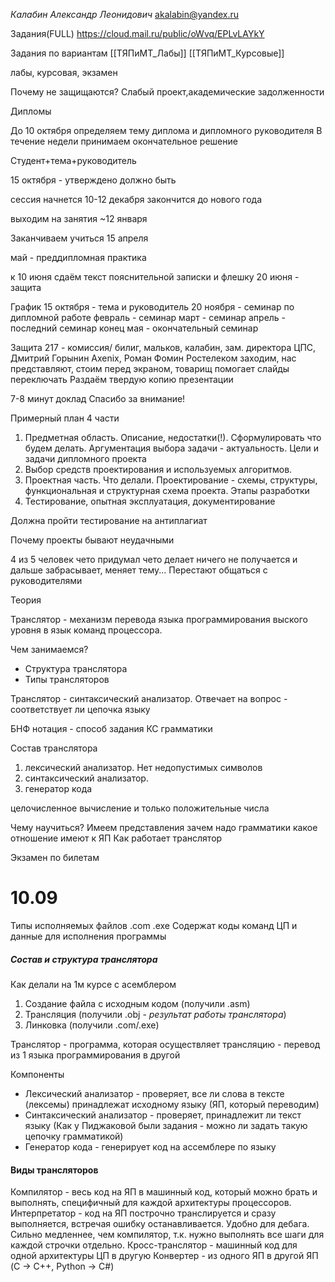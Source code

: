 *Калабин Александр Леонидович*
akalabin@yandex.ru

Задания(FULL)
https://cloud.mail.ru/public/oWvq/EPLvLAYkY

Задания по вариантам
[[ТЯПиМТ_Лабы]]
[[ТЯПиМТ_Курсовые]]

лабы, курсовая, экзамен

Почему не защищаются?
Слабый проект,академические задолженности

Дипломы

До 10 октября определяем тему диплома и дипломного руководителя
В течение недели принимаем окончательное решение

Студент+тема+руководитель

15 октября - утверждено должно быть

сессия начнется 10-12 декабря закончится до нового года

выходим на занятия ~12 января

Заканчиваем учиться 15 апреля

май - преддипломная практика

к 10 июня сдаём текст пояснительной записки и флешку
20 июня - защита

График
15 октября - тема и руководитель
20 ноября - семинар по дипломной работе
февраль - семинар
март - семинар
апрель - последний семинар
конец мая - окончательный семинар

Защита
217 - комиссия/ билиг, мальков, калабин, зам. директора ЦПС, Дмитрий Горынин Axenix, Роман Фомин Ростелеком
заходим, нас представляют, стоим перед экраном, товарищ помогает слайды переключать
Раздаём твердую копию презентации

7-8 минут доклад
Спасибо за внимание!

Примерный план
4 части
1. Предметная область. Описание, недостатки(!). Сформулировать что будем делать. Аргументация выбора задачи - актуальность. Цели и задачи дипломного проекта
2. Выбор средств проектирования и используемых алгоритмов.
3. Проектная часть. Что делали. Проектирование - схемы, структуры, функциональная и структурная схема проекта. Этапы разработки
4. Тестирование, опытная эксплуатация, документирование

Должна пройти тестирование на антиплагиат

Почему проекты бывают неудачными

4 из 5 человек чето придумал чето делает ничего не получается и дальше забрасывает, меняет тему... Перестают общаться с руководителями


Теория

Транслятор - механизм перевода языка программирования выского уровня в язык команд процессора.

Чем занимаемся?
* Структура транслятора
* Типы трансляторов

Транслятор - синтаксический анализатор. Отвечает на вопрос - соответствует ли цепочка языку

БНФ нотация - способ задания КС грамматики

Состав транслятора
1. лексический анализатор. Нет недопустимых символов
2. синтаксический анализатор. 
3. генератор кода

целочисленное вычисление и только положительные числа

Чему научиться? 
Имеем представления зачем надо грамматики какое отношение имеют к ЯП
Как работает транслятор

Экзамен по билетам


10.09
========

Типы исполняемых файлов
.com
.exe
Содержат коды команд ЦП и данные для исполнения программы

##### Состав и структура транслятора
Как делали на 1м курсе с асемблером
1. Создание файла с исходным кодом (получили .asm)
2. Трансляция (получили .obj - *результат работы транслятора*)
3. Линковка (получили .com/.exe)

Транслятор - программа, которая осуществляет трансляцию - перевод из 1 языка программирования в другой

Компоненты
- Лексический анализатор - проверяет, все ли слова в тексте (лексемы) принадлежат исходному языку (ЯП, который переводим)
- Синтаксический анализатор - проверяет, принадлежит ли текст языку (Как у Пиджаковой были задания - можно ли задать такую цепочку грамматикой)
- Генератор кода - генерирует код на ассемблере по языку

#### Виды трансляторов
Компилятор - весь код на ЯП в машинный код, который можно брать и выполнять, специфичный для каждой архитектуры процессоров. 
Интерпретатор - код на ЯП построчно транслируется и сразу выполняется, встречая ошибку останавливается. Удобно для дебага. Сильно медленнее, чем компилятор, т.к. нужно выполнять все шаги для каждой строчки отдельно.
Кросс-транслятор - машинный код для одной архитектуры ЦП в другую
Конвертер - из одного ЯП в другой ЯП (C -> C++, Python -> C#)

